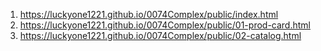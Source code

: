 <!-- https://github.com/luckyone1221/0074Complex -->

1. <https://luckyone1221.github.io/0074Complex/public/index.html>
1. <https://luckyone1221.github.io/0074Complex/public/01-prod-card.html>
1. <https://luckyone1221.github.io/0074Complex/public/02-catalog.html>